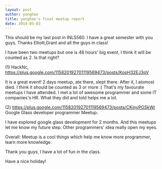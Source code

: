```yaml
---
layout: post
author: yonghao
title: yonghao's final meetup report
date: 2014-05-03
---
```


This should be my last post in INLS560. I have a great semester with you guys. Thanks Elliott,Grant and 
all the guys in class! 

I have been two meetups but one is 48 hours' big event, I think it will be counted as 2. Is that right?

(1) HackNc, https://plus.google.com/115820192701119569473/posts/KopH32EJ3pV

It is a great event! 2 days meetup, ate there, slept there. After it, I alomost died.
I think it should be counted as 3 or more :)
That's my favourate meetups I have attended. I met a lot of  awesome programmer and some IT companies's HR.
What they did and told helps me a lot.

(2) https://plus.google.com/115820192701119569473/posts/CKinyPGSkWr Google Glass developer programmer Meetup.

I have explored google glass development for 2 months. And this meetups let me know my future step. Other programmers'
idea really open my eyes.


Overall: Meetup is a cool things which help me know more programmer, learn more knowledge.


Thank you guys, I have a lot of fun in the class.

Have a nice holiday!
